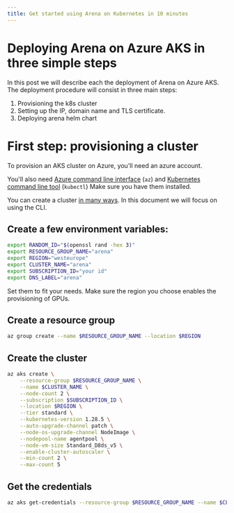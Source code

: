 ```yaml
---
title: Get started using Arena on Kubernetes in 10 minutes
---
```


# Deploying Arena on Azure AKS in three simple steps

In this post we will describe each the deployment of Arena on Azure AKS.
The deployment procedure will consist in three main steps:

1. Provisioning the k8s cluster
2. Setting up the IP, domain name and TLS certificate.
3. Deploying arena helm chart

# First step: provisioning a cluster

To provision an AKS cluster on Azure, you'll need an azure account.

You'll also need [Azure command line interface](https://learn.microsoft.com/en-us/cli/azure/install-azure-cli) (`az`) and [Kubernetes command line tool](https://kubernetes.io/docs/reference/kubectl/) (`kubectl`)
Make sure you have them installed.

You can create a cluster [in many ways](https://learn.microsoft.com/en-us/azure/aks/learn/quick-kubernetes-deploy-cli). In this document we will focus on using the CLI.

## Create a few environment variables:
```sh
export RANDOM_ID="$(openssl rand -hex 3)"
export RESOURCE_GROUP_NAME="arena"
export REGION="westeurope"
export CLUSTER_NAME="arena"
export SUBSCRIPTION_ID="your id"
export DNS_LABEL="arena"
```

Set them to fit your needs. Make sure the region you choose enables the provisioning of GPUs.

## Create a resource group

```sh
az group create --name $RESOURCE_GROUP_NAME --location $REGION
```

## Create the cluster

```sh
az aks create \
    --resource-group $RESOURCE_GROUP_NAME \
    --name $CLUSTER_NAME \
    --node-count 2 \
    --subscription $SUBSCRIPTION_ID \
    --location $REGION \
    --tier standard \
    --kubernetes-version 1.28.5 \
    --auto-upgrade-channel patch \
    --node-os-upgrade-channel NodeImage \
    --nodepool-name agentpool \
    --node-vm-size Standard_D8ds_v5 \
    --enable-cluster-autoscaler \
    --min-count 2 \
    --max-count 5
```

## Get the credentials

```sh
az aks get-credentials --resource-group $RESOURCE_GROUP_NAME --name $CLUSTER_NAME
```

